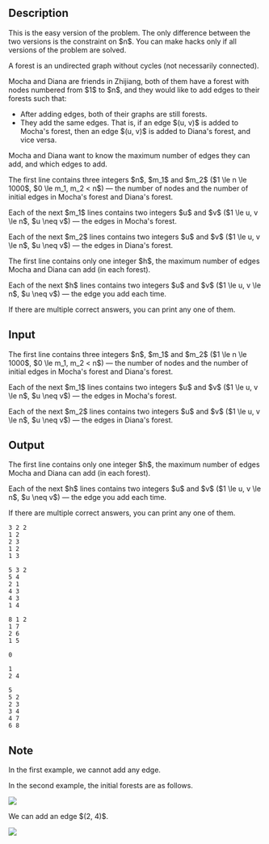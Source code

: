 ## Description

<div><p><span class="tex-font-style-bf">This is the easy version of the problem. The only difference between the two versions is the constraint on $n$. You can make hacks only if all versions of the problem are solved.</span></p><p>A forest is an undirected graph without cycles (not necessarily connected).</p><p>Mocha and Diana are friends in Zhijiang, both of them have a forest with nodes numbered from $1$ to $n$, and they would like to add edges to their forests such that: </p><ul> <li> After adding edges, both of their graphs are still forests. </li><li> They add the same edges. That is, if an edge $(u, v)$ is added to Mocha's forest, then an edge $(u, v)$ is added to Diana's forest, and vice versa. </li></ul><p>Mocha and Diana want to know the maximum number of edges they can add, and which edges to add.</p></div><div class="input-specification"><p>The first line contains three integers $n$, $m_1$ and $m_2$ ($1 \le n \le 1000$, $0 \le m_1, m_2 &lt; n$) — the number of nodes and the number of initial edges in Mocha's forest and Diana's forest.</p><p>Each of the next $m_1$ lines contains two integers $u$ and $v$ ($1 \le u, v \le n$, $u \neq v$) — the edges in Mocha's forest.</p><p>Each of the next $m_2$ lines contains two integers $u$ and $v$ ($1 \le u, v \le n$, $u \neq v$) — the edges in Diana's forest.</p></div><div class="output-specification"><p>The first line contains only one integer $h$, the maximum number of edges Mocha and Diana can add (in each forest).</p><p>Each of the next $h$ lines contains two integers $u$ and $v$ ($1 \le u, v \le n$, $u \neq v$) — the edge you add each time.</p><p>If there are multiple correct answers, you can print any one of them.</p></div>

## Input

<p>The first line contains three integers $n$, $m_1$ and $m_2$ ($1 \le n \le 1000$, $0 \le m_1, m_2 &lt; n$) — the number of nodes and the number of initial edges in Mocha's forest and Diana's forest.</p><p>Each of the next $m_1$ lines contains two integers $u$ and $v$ ($1 \le u, v \le n$, $u \neq v$) — the edges in Mocha's forest.</p><p>Each of the next $m_2$ lines contains two integers $u$ and $v$ ($1 \le u, v \le n$, $u \neq v$) — the edges in Diana's forest.</p>

## Output

<p>The first line contains only one integer $h$, the maximum number of edges Mocha and Diana can add (in each forest).</p><p>Each of the next $h$ lines contains two integers $u$ and $v$ ($1 \le u, v \le n$, $u \neq v$) — the edge you add each time.</p><p>If there are multiple correct answers, you can print any one of them.</p>





```input1
3 2 2
1 2
2 3
1 2
1 3
```




```input2
5 3 2
5 4
2 1
4 3
4 3
1 4
```




```input3
8 1 2
1 7
2 6
1 5
```




```output1
0
```




```output2
1
2 4
```




```output3
5
5 2
2 3
3 4
4 7
6 8
```



## Note

<p>In the first example, we cannot add any edge.</p><p>In the second example, the initial forests are as follows.</p><p><img class="tex-graphics" src="file://JEfoOxce.png" style="max-width: 100.0%;max-height: 100.0%;"></p><p>We can add an edge $(2, 4)$.</p><p><img class="tex-graphics" src="file://8onqxiXR.png" style="max-width: 100.0%;max-height: 100.0%;"></p>
